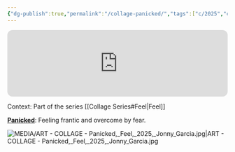 ```yaml
---
{"dg-publish":true,"permalink":"/collage-panicked/","tags":["c/2025","c/colour-red","c/series","c/series-feel","c/body","c/face","c/man","c/colour-black","c/colour-monochromatic","c/distortion","c/series-feel-red"],"created":"2025-07-10T15:27:13.882-04:00","updated":"2025-08-21T16:23:05.788-04:00"}
---
```



<iframe style="border-radius:12px" src="https://open.spotify.com/embed/track/4ymfYmHeRd83l84PFFGn8T?utm_source=generator&theme=0" width="100%" height="152" frameBorder="0" allowfullscreen="" allow="autoplay; clipboard-write; encrypted-media; fullscreen; picture-in-picture" loading="lazy"></iframe>

Context: Part of the series [[Collage Series#Feel\|Feel]]

[**Panicked**](https://www.instagram.com/p/DL6T2a6R-Ql/?utm_source=ig_web_copy_link): Feeling frantic and overcome by fear.

![MEDIA/ART - COLLAGE - Panicked,_Feel,_2025,_Jonny_Garcia.jpg|ART - COLLAGE - Panicked,_Feel,_2025,_Jonny_Garcia.jpg](/img/user/MEDIA/ART%20-%20COLLAGE%20-%20Panicked,_Feel,_2025,_Jonny_Garcia.jpg)
